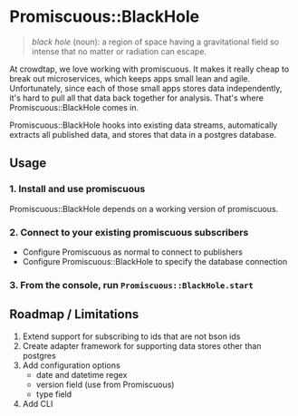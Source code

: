 # Promiscuous::BlackHole

> *black hole* (noun): a region of space having a gravitational field so intense that no matter or
> radiation can escape.

At crowdtap, we love working with promiscuous. It makes it really cheap to break out
microservices, which keeps apps small lean and agile. Unfortunately, since each
of those small apps stores data independently, it's hard to pull all that data
back together for analysis. That's where Promiscuous::BlackHole comes in.

Promiscuous::BlackHole hooks into existing data streams, automatically
extracts all published data, and stores that data in a postgres database.

Usage
--------------------
### 1. Install and use promiscuous
Promiscuous::BlackHole depends on a working version of promiscuous.
### 2. Connect to your existing promiscuous subscribers
 - Configure Promiscuous as normal to connect to publishers
 - Configure Promiscuous::BlackHole to specify the database connection
### 3. From the console, run `Promiscuous::BlackHole.start`

Roadmap / Limitations
--------------------
1. Extend support for subscribing to ids that are not bson ids
2. Create adapter framework for supporting data stores other than postgres
3. Add configuration options
   - date and datetime regex
   - version field (use from Promiscuous)
   - type field
4. Add CLI
